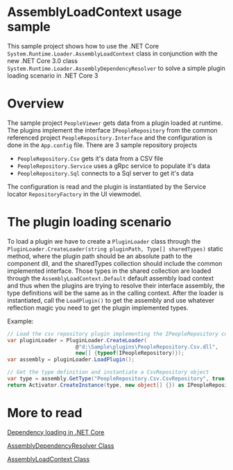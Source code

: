 # AssemblyLoadContext usage sample

This sample project shows how to use the .NET Core `System.Runtime.Loader.AssemblyLoadContext` class in conjunction with the new .NET Core 3.0 class `System.Runtime.Loader.AssemblyDependencyResolver` to solve a simple plugin loading scenario in .NET Core 3

# Overview
The sample project `PeopleViewer` gets data from a plugin loaded at runtime. The plugins implement the interface `IPeopleRepository` from the common referenced project `PeopleRepository.Interface` and the configuration is done in the `App.config` file.
There are 3 sample repository projects
- `PeopleRepository.Csv` gets it's data from a CSV file
- `PeopleRepository.Service` uses a gRpc service to populate it's data
- `PeopleRepository.Sql` connects to a Sql server to get it's data

The configuration is read and the plugin is instantiated by the Service locator `RepositoryFactory` in the UI viewmodel.

# The plugin loading scenario
To load a plugin we have to create a `PluginLoader` class through the ``PluginLoader.CreateLoader(string pluginPath, Type[] sharedTypes)``
static method, where the plugin path should be an absolute path to the component dll, and the sharedTypes collection should include the common implemented interface. Those types in the shared collection are loaded through the `AssemblyLoadContext.Default` default assembly load context and thus when the plugins are trying to resolve their interface assembly, the type definitions will be the same as in the calling context. After the loader is instantiated, call the `LoadPlugin()` to get the assembly and use whatever reflection magic you need to get the plugin implemented types.

Example: 
```csharp
// Load the csv repository plugin implementing the IPeopleRepository common interface
var pluginLoader = PluginLoader.CreateLoader(
                      @"d:\Sample\plugins\PeopleRepository.Csv.dll", 
                      new[] {typeof(IPeopleRepository)});
var assembly = pluginLoader.LoadPlugin();

// Get the type definition and instantiate a CsvRepository object
var type = assembly.GetType("PeopleRepository.Csv.CsvRepository", true);
return Activator.CreateInstance(type, new object[] {}) as IPeopleRepository;
```
  
# More to read
[Dependency loading in .NET Core](https://docs.microsoft.com/en-us/dotnet/core/dependency-loading/overview)

[AssemblyDependencyResolver Class](https://docs.microsoft.com/en-us/dotnet/api/system.runtime.loader.assemblydependencyresolver?view=netcore-3.0)

[AssemblyLoadContext Class](https://docs.microsoft.com/en-us/dotnet/api/system.runtime.loader.assemblyloadcontext?view=netcore-3.0)
